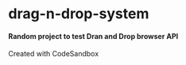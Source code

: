 # drag-n-drop-system

#### Random project to test Dran and Drop browser API
Created with CodeSandbox
